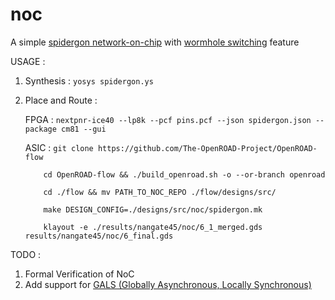 # noc
A simple [spidergon network-on-chip](http://sci-hub.tw/https://ieeexplore.ieee.org/abstract/document/1411133) with [wormhole switching](https://en.wikipedia.org/wiki/Wormhole_switching) feature

USAGE :
1. Synthesis : `yosys spidergon.ys`
2. Place and Route : 

    FPGA : `nextpnr-ice40 --lp8k --pcf pins.pcf --json spidergon.json --package cm81 --gui`
    
    ASIC : `git clone https://github.com/The-OpenROAD-Project/OpenROAD-flow`
    
           cd OpenROAD-flow && ./build_openroad.sh -o --or-branch openroad
           
           cd ./flow && mv PATH_TO_NOC_REPO ./flow/designs/src/
           
           make DESIGN_CONFIG=./designs/src/noc/spidergon.mk
           
           klayout -e ./results/nangate45/noc/6_1_merged.gds results/nangate45/noc/6_final.gds
           

TODO :
1. Formal Verification of NoC
2. Add support for [GALS (Globally Asynchronous, Locally Synchronous)](https://en.wikipedia.org/wiki/Globally_asynchronous_locally_synchronous)

